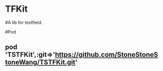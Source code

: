 TFKit
====
#A lib for textfield.

#Pod

## pod 'TSTFKit',:git=>'https://github.com/StoneStoneStoneWang/TSTFKit.git'
